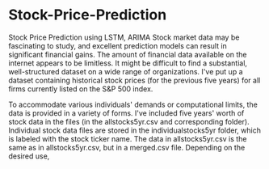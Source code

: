 # Stock-Price-Prediction
Stock Price Prediction using LSTM, ARIMA
Stock market data may be fascinating to study, and excellent prediction models can result in significant financial gains. The amount of financial data available on the internet appears to be limitless. It might be difficult to find a substantial, well-structured dataset on a wide range of organizations. I've put up a dataset containing historical stock prices (for the previous five years) for all firms currently listed on the S&amp;P 500 index.

To accommodate various individuals' demands or computational limits, the data is provided in a variety of forms. I've included five years' worth of stock data in the files (in the allstocks5yr.csv and corresponding folder).
Individual stock data files are stored in the individualstocks5yr folder, which is labeled with the stock ticker name. The data in allstocks5yr.csv is the same as in allstocks5yr.csv, but in a merged.csv file. Depending on the desired use,
